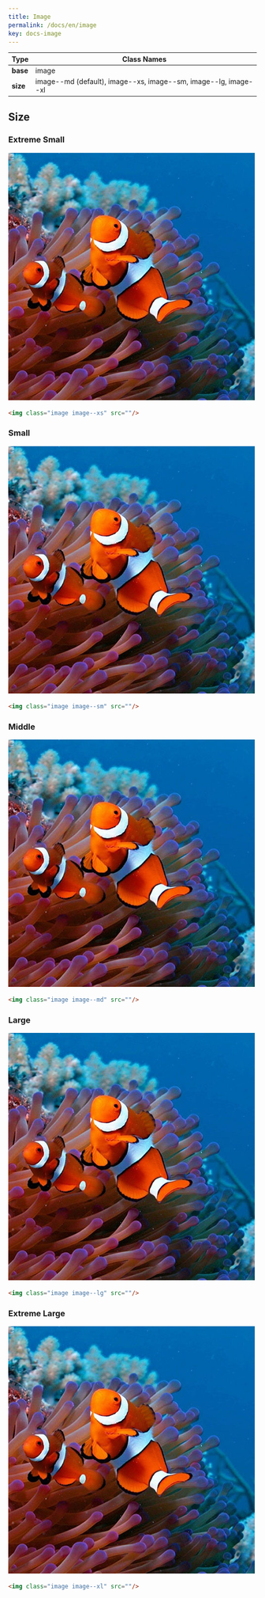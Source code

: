 ```yaml
---
title: Image
permalink: /docs/en/image
key: docs-image
---
```


| Type | Class Names |
| ---- | ---- |
| **base**  | image |
| **size**  | image\-\-md (default), image\-\-xs, image\-\-sm, image\-\-lg, image\-\-xl |

## Size

### Extreme Small

<img class="image image--xs" src="https://raw.githubusercontent.com/infinitenigma/infinit3/master/docs/assets/images/image.jpg"/>

```html
<img class="image image--xs" src=""/>
```

### Small

<img class="image image--sm" src="https://raw.githubusercontent.com/infinitenigma/infinit3/master/docs/assets/images/image.jpg"/>

```html
<img class="image image--sm" src=""/>
```

### Middle

<img class="image image--md" src="https://raw.githubusercontent.com/infinitenigma/infinit3/master/docs/assets/images/image.jpg"/>

```html
<img class="image image--md" src=""/>
```

### Large

<img class="image image--lg" src="https://raw.githubusercontent.com/infinitenigma/infinit3/master/docs/assets/images/image.jpg"/>

```html
<img class="image image--lg" src=""/>
```

### Extreme Large

<img class="image image--xl" src="https://raw.githubusercontent.com/infinitenigma/infinit3/master/docs/assets/images/image.jpg"/>

```html
<img class="image image--xl" src=""/>
```
